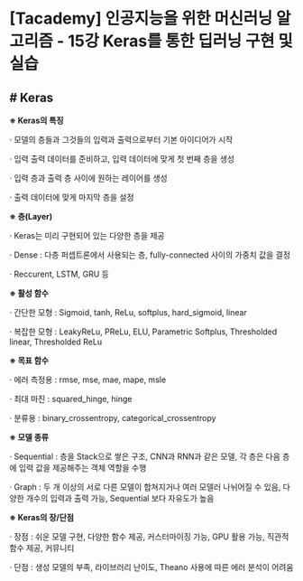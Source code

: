 ﻿

# ﻿﻿[Tacademy] 인공지능을 위한 머신러닝 알고리즘 - 15강 Keras를 통한 딥러닝 구현 및 실습



## **# Keras**

**※ Keras의 특징**

  · 모델의 층들과 그것들의 입력과 출력으로부터 기본 아이디어가 시작

  · 입력 출력 데이터를 준비하고, 입력 데이터에 맞게 첫 번째 층을 생성

  · 입력 층과 출력 층 사이에 원하는 레이어를 생성

  · 출력 데이터에 맞게 마지막 층을 설정



**※ 층(Layer)**

  · Keras는 미리 구현되어 있는 다양한 층을 제공

  · Dense : 다층 퍼셉트론에서 사용되는 층, fully-connected 사이의 가중치 값을 결정

  · Reccurent, LSTM, GRU 등



**※ 활성 함수**

  · 간단한 모형 : Sigmoid, tanh, ReLu, softplus, hard_sigmoid, linear

  · 복잡한 모형 : LeakyReLu, PReLu, ELU, Parametric Softplus, Thresholded linear, Thresholded ReLu



**※ 목표 함수**

  · 에러 측정용 : rmse, mse, mae, mape, msle

  · 최대 마진 : squared_hinge, hinge

  · 분류용 : binary_crossentropy, categorical_crossentropy



**※ 모델 종류**

  · Sequential : 층을 Stack으로 쌓은 구조, CNN과 RNN과 같은 모델, 각 층은 다음 층에 입력 값을 제공해주는 객체 역할을 수행

  · Graph : 두 개 이상의 서로 다른 모델이 합쳐지거나 여러 모델러 나뉘어질 수 있음, 다양한 개수의 입력과 출력 가능, Sequential 보다 자유도가 높음



**※ Keras의 장/단점**

  · 장점 : 쉬운 모델 구현, 다양한 함수 제공, 커스터마이징 가능, GPU 활용 가능, 직관적 함수 제공, 커뮤니티

  · 단점 : 생성 모델의 부족, 라이브러리 난이도, Theano 사용에 따른 에러 분석이 어려움